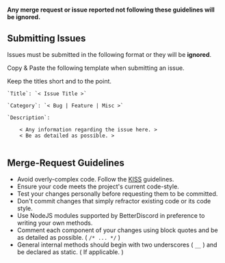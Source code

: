#### Any merge request or issue reported not following these guidelines will be ignored.

## Submitting Issues

Issues must be submitted in the following format or they will be **ignored**.

Copy & Paste the following template when submitting an issue.

Keep the titles short and to the point.

```
`Title`: `< Issue Title >`

`Category`: `< Bug | Feature | Misc >`

`Description`:

    < Any information regarding the issue here. >
    < Be as detailed as possible. >
    
```

## Merge-Request Guidelines

* Avoid overly-complex code. Follow the [KISS](https://en.wikipedia.org/wiki/KISS_principle) guidelines.
* Ensure your code meets the project's current code-style.
* Test your changes personally before requesting them to be committed.
* Don't commit changes that simply refractor existing code or its code style.
* Use NodeJS modules supported by BetterDiscord in preference to writing your own methods.
* Comment each component of your changes using block quotes and be as detailed as possible. ( `/* ... */` )
* General internal methods should begin with two underscores ( `__` ) and be declared as static. ( If applicable. )